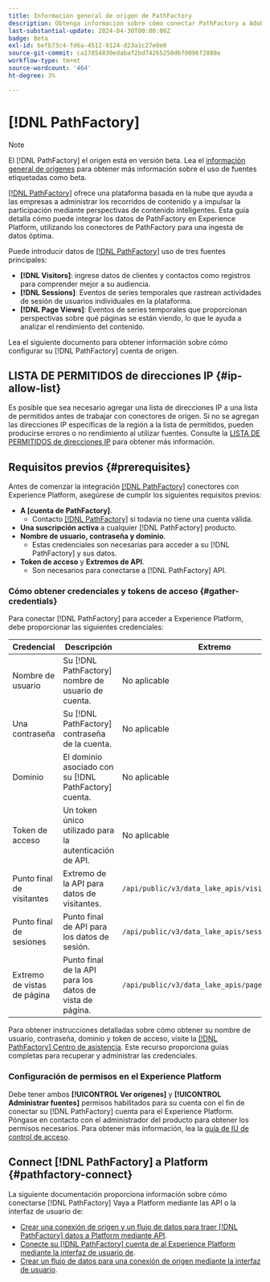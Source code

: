```yaml
---
title: Información general de origen de PathFactory
description: Obtenga información sobre cómo conectar PathFactory a Adobe Experience Platform mediante API o la interfaz de usuario.
last-substantial-update: 2024-04-30T00:00:00Z
badge: Beta
exl-id: befb73c4-fd6a-4512-9124-d23a1c27e0e0
source-git-commit: ca17854830edabaf2bd74265258d6f0096f2888e
workflow-type: tm+mt
source-wordcount: '464'
ht-degree: 3%

---
```


# [!DNL PathFactory]

>[!NOTE]
>
>El [!DNL PathFactory] el origen está en versión beta. Lea el [información general de orígenes](../../home.md#terms-and-conditions) para obtener más información sobre el uso de fuentes etiquetadas como beta.

[[!DNL PathFactory]](https://www.pathfactory.com/) ofrece una plataforma basada en la nube que ayuda a las empresas a administrar los recorridos de contenido y a impulsar la participación mediante perspectivas de contenido inteligentes. Esta guía detalla cómo puede integrar los datos de PathFactory en Experience Platform, utilizando los conectores de PathFactory para una ingesta de datos óptima.

Puede introducir datos de [[!DNL PathFactory]](https://www.pathfactory.com/) uso de tres fuentes principales:

* **[!DNL Visitors]**: ingrese datos de clientes y contactos como registros para comprender mejor a su audiencia.
* **[!DNL Sessions]**: Eventos de series temporales que rastrean actividades de sesión de usuarios individuales en la plataforma.
* **[!DNL Page Views]**: Eventos de series temporales que proporcionan perspectivas sobre qué páginas se están viendo, lo que le ayuda a analizar el rendimiento del contenido.

Lea el siguiente documento para obtener información sobre cómo configurar su [!DNL PathFactory] cuenta de origen.

## LISTA DE PERMITIDOS de direcciones IP {#ip-allow-list}

Es posible que sea necesario agregar una lista de direcciones IP a una lista de permitidos antes de trabajar con conectores de origen. Si no se agregan las direcciones IP específicas de la región a la lista de permitidos, pueden producirse errores o no rendimiento al utilizar fuentes. Consulte la [LISTA DE PERMITIDOS de direcciones IP](../../ip-address-allow-list.md) para obtener más información.

## Requisitos previos {#prerequisites}

Antes de comenzar la integración [[!DNL PathFactory]](https://www.pathfactory.com/) conectores con Experience Platform, asegúrese de cumplir los siguientes requisitos previos:

* **A [cuenta de PathFactory]**.
   * Contacto [[!DNL PathFactory]](https://www.pathfactory.com/portal/company/contactus.shtml) si todavía no tiene una cuenta válida.
* **Una suscripción activa** a cualquier [!DNL PathFactory] producto.
* **Nombre de usuario, contraseña y dominio**.
   * Estas credenciales son necesarias para acceder a su [!DNL PathFactory] y sus datos.
* **Token de acceso** y **Extremos de API**.
   * Son necesarios para conectarse a [!DNL PathFactory] API.

### Cómo obtener credenciales y tokens de acceso {#gather-credentials}

Para conectar [!DNL PathFactory] para acceder a Experience Platform, debe proporcionar las siguientes credenciales:

| Credencial | Descripción | Extremo |
| --- | --- | --- |
| Nombre de usuario | Su [!DNL PathFactory] nombre de usuario de cuenta. | No aplicable |
| Una contraseña | Su [!DNL PathFactory] contraseña de la cuenta. | No aplicable |
| Dominio | El dominio asociado con su [!DNL PathFactory] cuenta. | No aplicable |
| Token de acceso | Un token único utilizado para la autenticación de API. | No aplicable |
| Punto final de visitantes | Extremo de la API para datos de visitantes. | `/api/public/v3/data_lake_apis/visitors.json` |
| Punto final de sesiones | Punto final de API para los datos de sesión. | `/api/public/v3/data_lake_apis/sessions.json` |
| Extremo de vistas de página | Punto final de la API para los datos de vista de página. | `/api/public/v3/data_lake_apis/page_views.json` |

Para obtener instrucciones detalladas sobre cómo obtener su nombre de usuario, contraseña, dominio y token de acceso, visite la [[!DNL PathFactory] Centro de asistencia](https://support.pathfactory.com/categories/adobe/). Este recurso proporciona guías completas para recuperar y administrar las credenciales.

### Configuración de permisos en el Experience Platform

Debe tener ambos **[!UICONTROL Ver orígenes]** y **[!UICONTROL Administrar fuentes]** permisos habilitados para su cuenta con el fin de conectar su [!DNL PathFactory] cuenta para el Experience Platform. Póngase en contacto con el administrador del producto para obtener los permisos necesarios. Para obtener más información, lea la [guía de IU de control de acceso](../../../access-control/ui/overview.md).

## Connect [!DNL PathFactory] a Platform {#pathfactory-connect}

La siguiente documentación proporciona información sobre cómo conectarse [!DNL PathFactory] Vaya a Platform mediante las API o la interfaz de usuario de:

* [Crear una conexión de origen y un flujo de datos para traer [!DNL PathFactory] datos a Platform mediante API](../../tutorials/api/create/marketing-automation/pathfactory.md).
* [Conecte su [!DNL PathFactory] cuenta de al Experience Platform mediante la interfaz de usuario de](../../tutorials/ui/create/marketing-automation/pathfactory.md).
* [Crear un flujo de datos para una conexión de origen mediante la interfaz de usuario](../../tutorials/ui/dataflow/marketing-automation.md).
